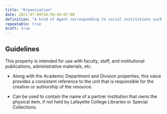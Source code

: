 ```yaml
---
title: "Organization"
date: 2021-07-09T10:59:49-07:00
definition: "A kind of Agent corresponding to social institutions such as companies, colleges, universities, historical societies, museums, etc."
repeatable: true
draft: true
---
```


## Guidelines

This property is intended for use with faculty, staff, and institutional publications, administrative materials, etc.

- Along with the Academic Department and Division properties, this value provides a consistent reference to the unit that is responsible for the creation or authorship of the resource.

- Can be used to contain the name of a partner institution that owns the physical item, if not held by Lafayette College Libraries or Special Collections.
